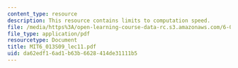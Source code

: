 ```yaml
---
content_type: resource
description: This resource contains limits to computation speed.
file: /media/https%3A/open-learning-course-data-rc.s3.amazonaws.com/6-013-electromagnetics-and-applications-spring-2009/da62edf16ad1b63b6628414de31111b5_MIT6_013S09_lec11.pdf
file_type: application/pdf
resourcetype: Document
title: MIT6_013S09_lec11.pdf
uid: da62edf1-6ad1-b63b-6628-414de31111b5
---
```

